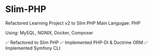 # Slim-PHP
Refactored Learning Project v2 to Slim PHP
Main Langugae: PHP

Using: MySQL, NGNIX, Docker, Composer

✅ Refactored to Slim PHP
✅ Implemented PHP-DI & Doctrine ORM
✅ Implemented Symfony CLI 

